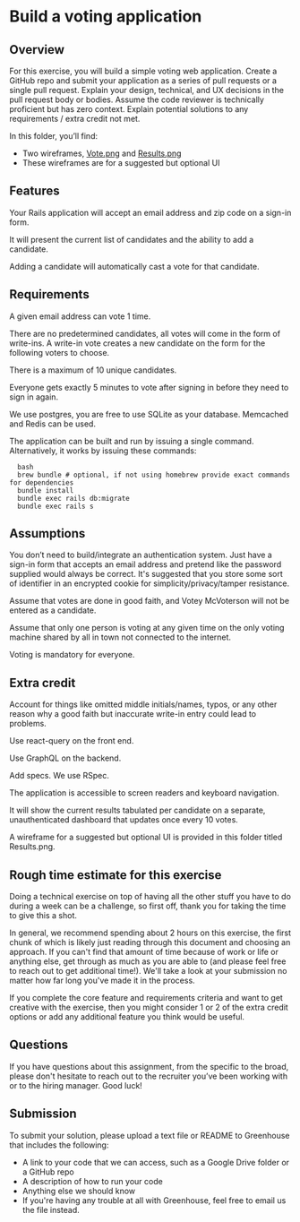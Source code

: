 # Build a voting application

## Overview

For this exercise, you will build a simple voting web application. Create a GitHub repo and submit your application as a series of pull requests or a single pull request. Explain your design, technical, and UX decisions in the pull request body or bodies. Assume the code reviewer is technically proficient but has zero context. Explain potential solutions to any requirements / extra credit not met.

In this folder, you’ll find:
  * Two wireframes, [Vote.png](Vote.png) and [Results.png](Results.png)
  * These wireframes are for a suggested but optional UI

## Features

Your Rails application will accept an email address and zip code on a sign-in form.

It will present the current list of candidates and the ability to add a candidate.

Adding a candidate will automatically cast a vote for that candidate.

## Requirements

A given email address can vote 1 time.

There are no predetermined candidates, all votes will come in the form of write-ins. A write-in vote creates a new candidate on the form for the following voters to choose.

There is a maximum of 10 unique candidates.

Everyone gets exactly 5 minutes to vote after signing in before they need to sign in again.

We use postgres, you are free to use SQLite as your database. Memcached and Redis can be used.

The application can be built and run by issuing a single command. Alternatively, it works by issuing these commands:

```
  bash
  brew bundle # optional, if not using homebrew provide exact commands for dependencies
  bundle install
  bundle exec rails db:migrate
  bundle exec rails s
```

## Assumptions

You don’t need to build/integrate an authentication system. Just have a sign-in form that accepts an email address and pretend like the password supplied would always be correct. It's suggested that you store some sort of identifier in an encrypted cookie for simplicity/privacy/tamper resistance.

Assume that votes are done in good faith, and Votey McVoterson will not be entered as a candidate.

Assume that only one person is voting at any given time on the only voting machine shared by all in town not connected to the internet.

Voting is mandatory for everyone.

## Extra credit

Account for things like omitted middle initials/names, typos, or any other reason why a good faith but inaccurate write-in entry could lead to problems.

Use react-query on the front end.

Use GraphQL on the backend.

Add specs. We use RSpec.

The application is accessible to screen readers and keyboard navigation.

It will show the current results tabulated per candidate on a separate, unauthenticated dashboard that updates once every 10 votes.

A wireframe for a suggested but optional UI is provided in this folder titled Results.png.


## Rough time estimate for this exercise

Doing a technical exercise on top of having all the other stuff you have to do during a week can be a challenge, so first off, thank you for taking the time to give this a shot.

In general, we recommend spending about 2 hours on this exercise, the first chunk of which is likely just reading through this document and choosing an approach. If you can't find that amount of time because of work or life or anything else, get through as much as you are able to (and please feel free to reach out to get additional time!). We'll take a look at your submission no matter how far long you've made it in the process.

If you complete the core feature and requirements criteria and want to get creative with the exercise, then you might consider 1 or 2 of the extra credit options or add any additional feature you think would be useful.


## Questions

If you have questions about this assignment, from the specific to the broad, please don't hesitate to reach out to the recruiter you’ve been working with or to the hiring manager. Good luck!

## Submission

To submit your solution, please upload a text file or README to Greenhouse that includes the following:
  * A link to your code that we can access, such as a Google Drive folder or a GitHub repo
  * A description of how to run your code
  * Anything else we should know
  * If you're having any trouble at all with Greenhouse, feel free to email us the file instead.


